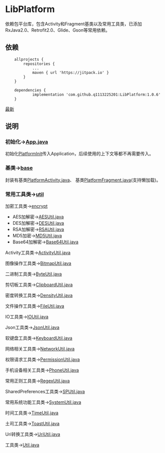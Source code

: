 # LibPlatform
依赖包平台库，包含Activity和Fragment基类以及常用工具类，已添加RxJava2.0、Retrofit2.0、Glide、Gson等常用依赖。

## 依赖
```
	allprojects {
		repositories {
			...
			maven { url 'https://jitpack.io' }
		}
	}
```

```
	dependencies {
	        implementation 'com.github.q1113225201:LibPlatform:1.0.6'
	}
```

[最新](https://github.com/q1113225201/LibPlatform/releases/latest)

## 说明

### 初始化->[App.java](/app/src/main/java/com/sjl/libplatform/App.java)

初始化[PlatformInit](/libplatform/src/main/java/com/sjl/libplatform/PlatformInit.java)传入Application，后续使用的上下文等都不再需要传入。

### 基类->[base](/libplatform/src/main/java/com/sjl/libplatform/base)

封装有基类[PlatformActivity.java](/libplatform/src/main/java/com/sjl/libplatform/base/PlatformActivity.java)、
基类[PlatformFragment.java](/libplatform/src/main/java/com/sjl/libplatform/base/PlatformFragment.java)(支持懒加载)。

### 常用工具类->[util](/libplatform/src/main/java/com/sjl/libplatform/util)

加密工具类->[encrypt](/libplatform/src/main/java/com/sjl/libplatform/util/encrypt)

* AES加解密->[AESUtil.java](/libplatform/src/main/java/com/sjl/libplatform/util/encrypt/AESUtil.java)
* DES加解密->[DESUtil.java](/libplatform/src/main/java/com/sjl/libplatform/util/encrypt/DESUtil.java)
* RSA加解密->[RSAUtil.java](/libplatform/src/main/java/com/sjl/libplatform/util/encrypt/RSAUtil.java)
* MD5加密->[MD5Util.java](/libplatform/src/main/java/com/sjl/libplatform/util/encrypt/MD5Util.java)
* Base64加解密->[Base64Util.java](/libplatform/src/main/java/com/sjl/libplatform/util/encrypt/Base64Util.java)

Activity工具类->[ActivityUtil.java](/libplatform/src/main/java/com/sjl/libplatform/util/ActivityUtil.java)

图像操作工具类->[BitmapUtil.java](/libplatform/src/main/java/com/sjl/libplatform/util/BitmapUtil.java)

二进制工具类->[ByteUtil.java](/libplatform/src/main/java/com/sjl/libplatform/util/ByteUtil.java)

剪切板工具类->[ClipboardUtil.java](/libplatform/src/main/java/com/sjl/libplatform/util/ClipboardUtil.java)

密度转换工具类->[DensityUtil.java](/libplatform/src/main/java/com/sjl/libplatform/util/DensityUtil.java)

文件操作工具类->[FileUtil.java](/libplatform/src/main/java/com/sjl/libplatform/util/FileUtil.java)

IO工具类->[IOUtil.java](/libplatform/src/main/java/com/sjl/libplatform/util/IOUtil.java)

Json工具类->[JsonUtil.java](/libplatform/src/main/java/com/sjl/libplatform/util/JsonUtil.java)

软键盘工具类->[KeyboardUtil.java](/libplatform/src/main/java/com/sjl/libplatform/util/KeyboardUtil.java)

网络相关工具类->[NetworkUtil.java](/libplatform/src/main/java/com/sjl/libplatform/util/NetworkUtil.java)

权限请求工具类->[PermissionUtil.java](/libplatform/src/main/java/com/sjl/libplatform/util/PermissionUtil.java)

手机设备相关工具类->[PhoneUtil.java](/libplatform/src/main/java/com/sjl/libplatform/util/PhoneUtil.java)

常用正则工具类->[RegexUtil.java](/libplatform/src/main/java/com/sjl/libplatform/util/RegexUtil.java)

SharedPreferences工具类->[SPUtil.java](/libplatform/src/main/java/com/sjl/libplatform/util/SPUtil.java)

常用系统功能工具类->[SystemUtil.java](/libplatform/src/main/java/com/sjl/libplatform/util/SystemUtil.java)

时间工具类->[TimeUtil.java](/libplatform/src/main/java/com/sjl/libplatform/util/TimeUtil.java)

土司工具类->[ToastUtil.java](/libplatform/src/main/java/com/sjl/libplatform/util/ToastUtil.java)

Uri转换工具类->[UriUtil.java](/libplatform/src/main/java/com/sjl/libplatform/util/UriUtil.java)

工具类->[Util.java](/libplatform/src/main/java/com/sjl/libplatform/util/Util.java)







